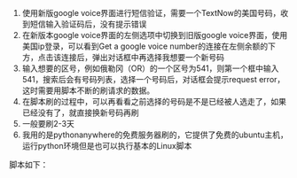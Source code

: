 1. 使用新版google voice界面进行短信验证，需要一个TextNow的美国号码，收到短信输入验证码后，没有提示错误
2. 在新版本google voice界面的左侧选项中切换到旧版google voice界面，使用美国ip登录，可以看到Get a google voice number的连接在左侧余额的下方，点击该连接后，弹出对话框中再选择我想要一个新号码
3. 输入想要的区号，例如俄勒冈（OR）的一个区号为541，则第一个框中输入541，搜索后会有号码列表，选择一个号码后，对话框会提示request error，这时需要用脚本不断的刷请求的数据。
4. 在脚本刷的过程中，可以再看看之前选择的号码是不是已经被人选走了，如果已经没有了，就直接换新号码再刷
5. 一般要刷2-3天
6. 我用的是pythonanywhere的免费服务器刷的，它提供了免费的ubuntu主机，运行python环境但是也可以执行基本的Linux脚本

脚本如下： 
```
```
